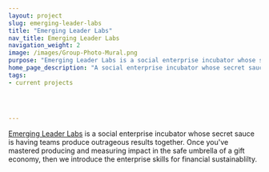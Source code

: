 ```yaml
---
layout: project
slug: emerging-leader-labs
title: "Emerging Leader Labs"
nav_title: Emerging Leader Labs
navigation_weight: 2
image: /images/Group-Photo-Mural.png
purpose: "Emerging Leader Labs is a social enterprise incubator whose secret sauce is having teams produce outrageous results together."
home_page_description: "A social enterprise incubator whose secret sauce is having teams produce outrageous results together"
tags:
- current projects




---
```

[Emerging Leader Labs](http://www.EmergingLeaderLabs.org) is a social enterprise incubator whose secret sauce is having teams produce outrageous results together. Once you've mastered producing and measuring impact in the safe umbrella of a gift economy, then we introduce the enterprise skills for financial sustainablilty.
